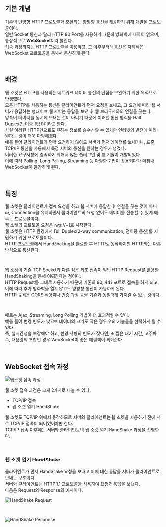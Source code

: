## 기본 개념

기존의 단방향 HTTP 프로토콜과 호환되는 양방향 통신을 제공하기 위해 개발된 프로토콜이다.  
일반 Socket 통신과 달리 HTTP 80 Port를 사용하기 때문에 방화벽에 제약이 없으며, 통상적으로 **WebSocket**이라 불린다.  
접속 과정까지는 HTTP 프로토콜을 이용하고, 그 이후부터의 통신은 자체적은 WebSocket 프로토콜을 통해서 통신하게 된다.

<br>

## 배경

웹 소켓은 HTTP를 사용하는 네트워크 데이터 통신의 단점을 보완하기 위한 목적으로 탄생했다.  
모든 HTTP를 사용하는 통신은 클라이언트가 먼저 요청을 보내고, 그 요청에 따라 웹 서버가 응답하는 형태이며 웹 서버는 응답을 보낸 후 웹 브라우저와의 연결을 끊는다.  
양쪽이 데이터를 동시에 보내는 것이 아니기 때문에 이러한 통신 방식을 Half Duplex(반이중 통신)이라고 한다.  
사실 이러한 HTTP만으로도 원하는 정보를 송수신할 수 있지만 인터넷의 발전에 따라 원하는 것이 더욱 다양해졌다.  
예를 들어 클라이언트가 먼저 요청하지 않아도 서버가 먼저 데이터를 보내거나, 표준 TCP/IP 통신을 사용해서 특정 서버와 통신을 원하는 경우가 생겼다.  
이러한 요구사항에 충족하기 위해서 많은 플러그인 및 웹 기술이 개발되었다.  
이에 따라 Polling, Long Polling, Streaming 등 다양한 기법이 활용되다가 마침내 WebSocket이 등장하게 된다.

<br>

## 특징

웹 소켓은 클라이언트가 접속 요청을 하고 웹 서버가 응답한 후 연결을 끊는 것이 아니라, Connection을 유지하면서 클라이언트의 요청 없이도 데이터를 전송할 수 있게 해주는 프로토콜이다.  
웹 소켓의 프로토콜 요청은 [ws://~]로 시작한다.  
웹 소켓은 HTTP 환경에서 Full Duplex(2-way communication, 전이중 통신)를 지원하기 위한 프로토콜이다.  
HTTP 프로토콜에서 HandShaking을 완료한 후 HTTP로 동작하지만 HTTP와는 다른 방식으로 통신한다.

<br>

웹 소켓이 기존 TCP Socket과 다른 점은 최초 접속이 일반 HTTP Request를 활용한 HandShaking을 통해 이뤄진다는 점이다.  
HTTP Request를 그대로 사용하기 때문에 기존의 80, 443 포트로 접속을 하게 되고, 이에 따라 추가 방화벽을 열지 않고도 양방향 통신이 가능하게 된다.  
HTTP 규격은 CORS 적용이나 인증 과정 등을 기존과 동일하게 가져갈 수 있는 것이다.

<br>

때로는 Ajax, Streaming, Long Polling 기법이 더 효과적일 수 있다.  
예를 들어 변경 빈도가 낮으며 데이터의 크기도 작은 경우 위의 기술들을 선택하게 될 수 있다.  
즉, 실시간성을 보장해야 하고, 변경 사항의 빈도가 잦다면, 또 짧은 대기 시간, 고주파수, 대용량의 조합인 경우 WebSocket이 좋은 해결책이 되어준다.

<br>

## WebSocket 접속 과정

![웹소켓 접속 과정](https://user-images.githubusercontent.com/75058239/139177164-713502b1-ce9f-434f-8c08-5a3e2c2ff35a.png)

웹 소켓 접속 과정은 크게 2가지로 나눌 수 있다.

- TCP/IP 접속
- 웹 소켓 열기 HandShake

웹 소켓도 TCP/IP 위에서 동작하므로 서버와 클라이언트는 웹 소켓을 사용하기 전에 서로 TCP/IP 접속이 되어있어야만 한다.  
TCP/IP 접속 이후에는 서버와 클라이언트의 웹 소켓 열기 HandShake 과정을 진행한다.

<br>

### 웹 소켓 열기 HandShake

클라이언트가 먼저 HandShake 요청을 보내고 이에 대한 응답을 서버가 클라이언트로 보내는 구조이다.  
서버와 클라이언트는 HTTP 1.1 프로토콜을 사용하여 요청과 응답을 보낸다.  
다음은 Request와 Response의 예시이다.

![HandShake Request](https://user-images.githubusercontent.com/75058239/139177172-cae5208f-16a7-4104-bde7-9365fd198aaa.png)

<br>

![HandShake Response](https://user-images.githubusercontent.com/75058239/139177184-e9fdcb9d-3c11-46a9-8deb-ea7b9be1c792.png)
